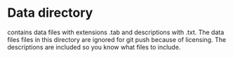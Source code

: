 Data directory
==============

contains data files with extensions .tab and descriptions with .txt.
The data files files in this directory are ignored for git push because of licensing.
The descriptions are included so you know what files to include.

